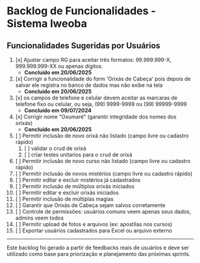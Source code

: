 # Backlog de Funcionalidades - Sistema Iweoba

## Funcionalidades Sugeridas por Usuários

1. [x] Ajustar campo RG para aceitar três formatos: 99.999.999-X, 999.999.999-XX ou apenas dígitos.
   - **Concluído em 20/06/2025** 
2. [x] Corrigir a funcionalidade do form 'Orixás de Cabeça' pois depois de salvar ele registra no banco de dados mas não exibe na tela
   - **Concluído em 20/06/2025**
3. [x] os campos de telefone e celular devem aceitar as marcaras de telefone fixo ou celular, ou seja, (99) 9999-9999 ou (99) 99999-9999
   - **Concluído em 09/07/2024**
4. [x] Corrigir nome "Oxumaré" (garantir integridade dos nomes dos orixás)
   - **Concluído em 20/06/2025**
5. [ ] Permitir inclusão de novo orixá não listado (campo livre ou cadastro rápido)
   1. [ ] validar o crud de orixá
   2. [ ] criar testes unitarios para o crud de orixá
6. [ ] Permitir inclusão de novo curso não listado (campo livre ou cadastro rápido)
7. [ ] Permitir inclusão de novos mistérios (campo livre ou cadastro rápido)
8. [ ] Permitir editar e excluir mistérios já cadastrados
9. [ ] Permitir inclusão de múltiplos orixás iniciados
10. [ ] Permitir editar e excluir orixás iniciados
11. [ ] Permitir inclusão de múltiplas magias
12. [ ] Garantir que Orixás de Cabeça sejam salvos corretamente
13. [ ] Controle de permissões: usuários comuns veem apenas seus dados, admins veem todos
14. [ ] Permitir upload de fotos e arquivos (ex: apostilas nos cursos)
15. [ ] Exportar usuários cadastrados para Excel ou arquivo externo

---

Este backlog foi gerado a partir de feedbacks reais de usuários e deve ser utilizado como base para priorização e planejamento das próximas sprints.

